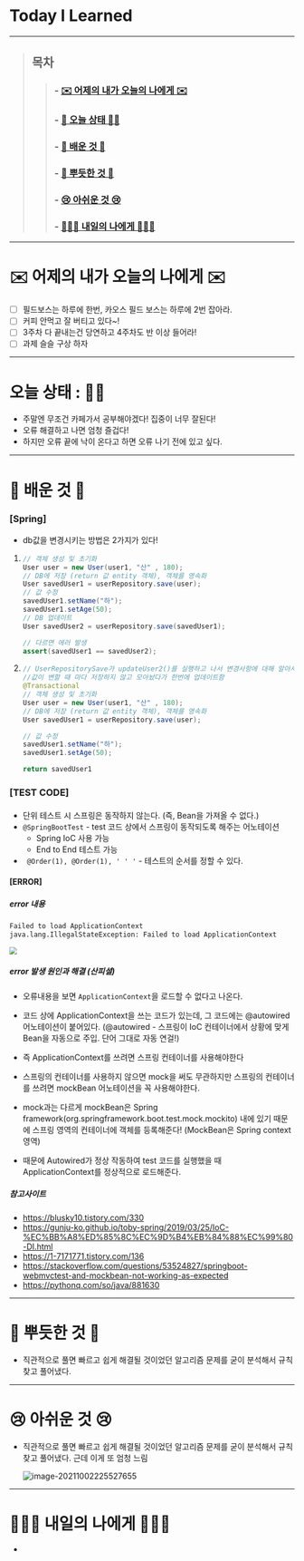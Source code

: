 

# Today I Learned

---

> ## 목차
>
> > ###  - [✉️ 어제의 내가 오늘의 나에게 ✉️](#%EF%B8%8F-%EC%96%B4%EC%A0%9C%EC%9D%98-%EB%82%B4%EA%B0%80-%EC%98%A4%EB%8A%98%EC%9D%98-%EB%82%98%EC%97%90%EA%B2%8C-%EF%B8%8F)
> >
> > ###  - [👵 오늘 상태 👵🏻](#%EC%98%A4%EB%8A%98-%EC%83%81%ED%83%9C--)
> >
> > ###  - [🧐 배운 것 🧐](#-%EB%B0%B0%EC%9A%B4-%EA%B2%83-)
> >
> > ###  - [🥰 뿌듯한 것 🥰](#-%EB%BF%8C%EB%93%AF%ED%95%9C-%EA%B2%83-)
> >
> > ###  - [😢 아쉬운 것 😢](#-%EC%95%84%EC%89%AC%EC%9A%B4-%EA%B2%83-)
> >
> > ###  - [🙋🏻‍♀️ 내일의 나에게 🙋🏻‍♀️](#%EF%B8%8F-%EB%82%B4%EC%9D%BC%EC%9D%98-%EB%82%98%EC%97%90%EA%B2%8C-%EF%B8%8F)

---

# ✉️ 어제의 내가 오늘의 나에게 ✉️

- [ ] 필드보스는 하루에 한번, 카오스 필드 보스는 하루에 2번 잡아라.
- [ ] 커피 안먹고 잘 버티고 있다~!
- [ ] 3주차 다 끝내는건 당연하고 4주차도 반 이상 들어라!
- [ ] 과제 슬슬 구상 하자

---

# 오늘 상태 : 👵🏻

- 주말엔 무조건 카페가서 공부해야겠다! 집중이 너무 잘된다!
- 오류 해결하고 나면 엄청 즐겁다! 
- 하지만 오류 끝에 낙이 온다고 하면 오류 나기 전에 있고 싶다.

---

# 🧐 배운 것 🧐

### [Spring] 

-  db값을 변경시키는 방법은 2가지가 있다!

  1. ``` java
     // 객체 생성 및 초기화
     User user = new User(user1, "산" , 180); 
     // DB에 저장 (return 값 entity 객체), 객체를 영속화
     User savedUser1 = userRepository.save(user);
     // 값 수정
     savedUser1.setName("하");
     savedUser1.setAge(50);
     // DB 업데이트
     User savedUser2 = userRepository.save(savedUser1);
     
     // 다르면 에러 발생
     assert(savedUser1 == savedUser2);
     
     ```

     

  2. ``` java
     // UserRepositorySave가 updateUser2()를 실행하고 나서 변경사항에 대해 알아서 저장해줌
     //값이 변할 때 마다 저장하지 않고 모아놨다가 한번에 업데이트함
     @Transactional
     // 객체 생성 및 초기화
     User user = new User(user1, "산" , 180); 
     // DB에 저장 (return 값 entity 객체), 객체를 영속화
     User savedUser1 = userRepository.save(user);
     
     // 값 수정
     savedUser1.setName("하");
     savedUser1.setAge(50);
     
     return savedUser1
     ```

### [TEST CODE] 

#### 

- 단위 테스트 시 스프링은 동작하지 않는다. (즉, Bean을 가져올 수 없다.)
- `@SpringBootTest` - test 코드 상에서 스프링이 동작되도록 해주는 어노테이션
  - Spring IoC 사용 가능
  - End to End 테스트 가능
- ``` @Order(1), @Order(1), ' ' '``` - 테스트의 순서를 정할 수 있다.

#### [ERROR]

##### error 내용

``` markdown
Failed to load ApplicationContext
java.lang.IllegalStateException: Failed to load ApplicationContext
```

<img src="https://images.velog.io/images/9sanha/post/1b3c617b-c205-4b3d-a87c-65e346ca1d69/image.png" style="zoom: 80%;" />

##### error 발생 원인과 해결 (산피셜)

- 오류내용을 보면 `ApplicationContext`을 로드할 수 없다고 나온다.
- 코드 상에 ApplicationContext을 쓰는 코드가 있는데, 그 코드에는 @autowired 어노테이션이 붙어있다. (@autowired - 스프링이 IoC 컨테이너에서 상황에 맞게 Bean을 자동으로 주입. 단어 그대로 자동 연걸!)
- 즉 ApplicationContext를 쓰려면 스프링 컨테이너를 사용해야한다

- 스프링의 컨테이너를 사용하지 않으면 mock을 써도 무관하지만 스프링의 컨테이너를 쓰려면 mockBean 어노테이션을 꼭 사용해야한다.
- mock과는 다르게 mockBean은 Spring framework(org.springframework.boot.test.mock.mockito) 내에 있기 때문에 스프링 영역의 컨테이너에 객체를 등록해준다! (MockBean은 Spring context 영역)
- 때문에 Autowired가 정상 작동하여 test 코드를 실행했을 때 ApplicationContext를 정상적으로 로드해준다.

##### 참고사이트 

- https://blusky10.tistory.com/330
- https://gunju-ko.github.io/toby-spring/2019/03/25/IoC-%EC%BB%A8%ED%85%8C%EC%9D%B4%EB%84%88%EC%99%80-DI.html
- https://1-7171771.tistory.com/136
- https://stackoverflow.com/questions/53524827/springboot-webmvctest-and-mockbean-not-working-as-expected
- https://pythonq.com/so/java/881630


---

# 🥰 뿌듯한 것 🥰

- 직관적으로 풀면 빠르고 쉽게 해결될 것이었던 알고리즘 문제를 굳이 분석해서 규칙찾고 풀어냈다.

---

# 😢 아쉬운 것 😢

- 직관적으로 풀면 빠르고 쉽게 해결될 것이었던 알고리즘 문제를 굳이 분석해서 규칙찾고 풀어냈다. 근데 이게 또 엄청 느림 

  ![image-20211002225527655](C:\Users\9sanh\AppData\Roaming\Typora\typora-user-images\image-20211002225527655.png)

---

# 🙋🏻‍♀️ 내일의 나에게 🙋🏻‍♀️

- 

